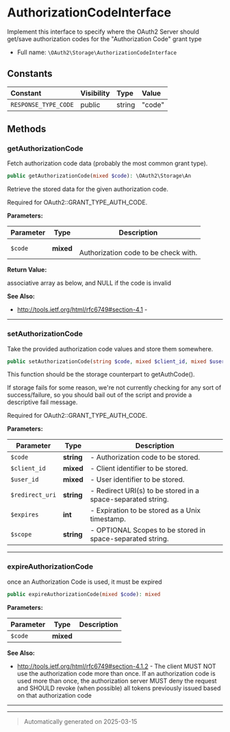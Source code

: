 
# AuthorizationCodeInterface

Implement this interface to specify where the OAuth2 Server
should get/save authorization codes for the "Authorization Code"
grant type



* Full name: `\OAuth2\Storage\AuthorizationCodeInterface`


## Constants

| Constant | Visibility | Type | Value |
|:---------|:-----------|:-----|:------|
|`RESPONSE_TYPE_CODE`|public|string|&quot;code&quot;|

## Methods


### getAuthorizationCode

Fetch authorization code data (probably the most common grant type).

```php
public getAuthorizationCode(mixed $code): \OAuth2\Storage\An
```

Retrieve the stored data for the given authorization code.

Required for OAuth2::GRANT_TYPE_AUTH_CODE.






**Parameters:**

| Parameter | Type | Description |
|-----------|------|-------------|
| `$code` | **mixed** | <br />Authorization code to be check with. |


**Return Value:**

associative array as below, and NULL if the code is invalid




**See Also:**

* http://tools.ietf.org/html/rfc6749#section-4.1 - 

***

### setAuthorizationCode

Take the provided authorization code values and store them somewhere.

```php
public setAuthorizationCode(string $code, mixed $client_id, mixed $user_id, string $redirect_uri, int $expires, string $scope = null): mixed
```

This function should be the storage counterpart to getAuthCode().

If storage fails for some reason, we're not currently checking for
any sort of success/failure, so you should bail out of the script
and provide a descriptive fail message.

Required for OAuth2::GRANT_TYPE_AUTH_CODE.






**Parameters:**

| Parameter | Type | Description |
|-----------|------|-------------|
| `$code` | **string** | - Authorization code to be stored. |
| `$client_id` | **mixed** | - Client identifier to be stored. |
| `$user_id` | **mixed** | - User identifier to be stored. |
| `$redirect_uri` | **string** | - Redirect URI(s) to be stored in a space-separated string. |
| `$expires` | **int** | - Expiration to be stored as a Unix timestamp. |
| `$scope` | **string** | - OPTIONAL Scopes to be stored in space-separated string. |





***

### expireAuthorizationCode

once an Authorization Code is used, it must be expired

```php
public expireAuthorizationCode(mixed $code): mixed
```








**Parameters:**

| Parameter | Type | Description |
|-----------|------|-------------|
| `$code` | **mixed** |  |





**See Also:**

* http://tools.ietf.org/html/rfc6749#section-4.1.2 - The client MUST NOT use the authorization code
more than once.  If an authorization code is used more than
once, the authorization server MUST deny the request and SHOULD
revoke (when possible) all tokens previously issued based on
that authorization code

***


***
> Automatically generated on 2025-03-15
